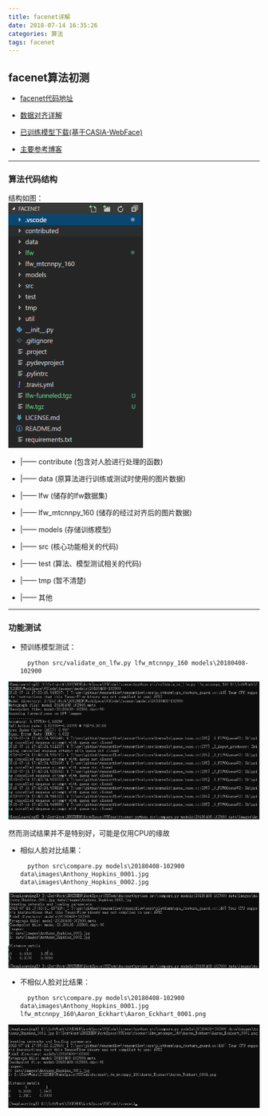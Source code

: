 ```yaml
---
title: facenet详解
date: 2018-07-14 16:35:26
categories: 算法
tags: facenet
---
```

## facenet算法初测  

* [facenet代码地址](https://github.com/davidsandberg/facenet)

* [数据对齐详解](https://www.cnblogs.com/bakari/archive/2012/08/27/2658956.html)

* [已训练模型下载(基于CASIA-WebFace)](https://drive.google.com/file/d/1R77HmFADxe87GmoLwzfgMu_HY0IhcyBz/view)

* [主要参考博客](https://blog.csdn.net/u013044310/article/details/79556099)
---
### 算法代码结构

结构如图：  
![代码结构](facenet详解/算法结构.png)  
 
* |—— contribute (包含对人脸进行处理的函数)  

* |—— data (原算法进行训练或测试时使用的图片数据)  

* |—— lfw (储存的lfw数据集)  

* |—— lfw_mtcnnpy_160 (储存的经过对齐后的图片数据)  

* |—— models (存储训练模型)  

* |—— src (核心功能相关的代码)  

* |—— test (算法、模型测试相关的代码)  

* |—— tmp (暂不清楚)  

* |—— 其他  

---
### 功能测试  

* 预训练模型测试：  

        python src/validate_on_lfw.py lfw_mtcnnpy_160 models\20180408-102900  

![算法测试](facenet详解/算法测试.png)  

然而测试结果并不是特别好，可能是仅用CPU的缘故  

* 相似人脸对比结果：  

        python src\compare.py models\20180408-102900 data\images\Anthony_Hopkins_0001.jpg data\images\Anthony_Hopkins_0002.jpg  

![相似人脸对比结果](facenet详解/相似人脸对比结果.png)  

* 不相似人脸对比结果：  

        python src\compare.py models\20180408-102900 data\images\Anthony_Hopkins_0001.jpg lfw_mtcnnpy_160\Aaron_Eckhart\Aaron_Eckhart_0001.png

![不相似人脸对比结果](facenet详解/不相似人脸对比结果.png)